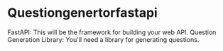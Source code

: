 # Questiongenertorfastapi
FastAPI: This will be the framework for building your web API. Question Generation Library: You'll need a library for generating questions.
